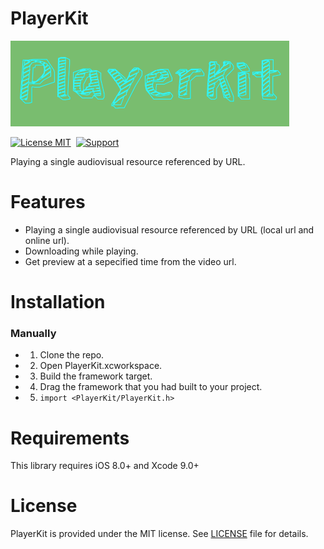 PlayerKit
==============
![](playerkit.png)

[![License MIT](https://img.shields.io/badge/license-MIT-green.svg?style=flat)](https://raw.githubusercontent.com/ibireme/YYCache/master/LICENSE)&nbsp;
[![Support](https://img.shields.io/badge/support-iOS%208%2B%20-blue.svg?style=flat)](https://www.apple.com/nl/ios/)&nbsp;

Playing a single audiovisual resource referenced by URL.

Features
==============

* Playing a single audiovisual resource referenced by URL (local url and online url).
* Downloading while playing.
* Get preview at a sepecified time from the video url.

Installation
==============

### Manually

* 1. Clone the repo.
* 2. Open PlayerKit.xcworkspace.
* 3. Build the framework target.
* 4. Drag the framework that you had built to your project.
* 5. `import <PlayerKit/PlayerKit.h>`

Requirements
==============

This library requires iOS 8.0+ and Xcode 9.0+

License
==============

PlayerKit is provided under the MIT license. See [LICENSE](https://github.com/mutating/PlayerKit/blob/master/LICENSE) file for details.